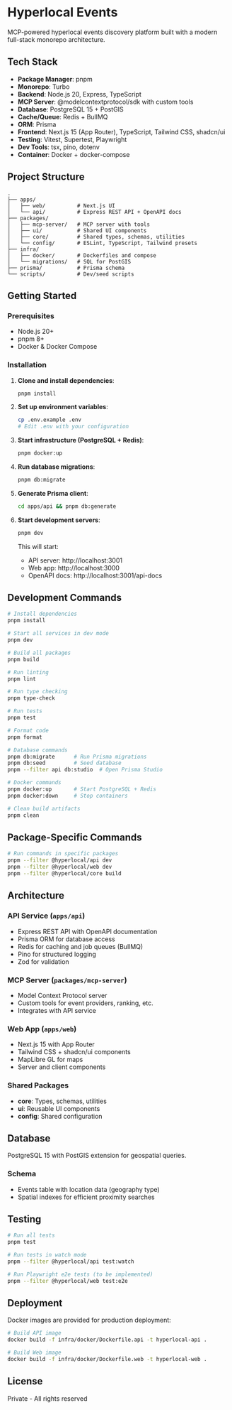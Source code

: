 # Hyperlocal Events

MCP-powered hyperlocal events discovery platform built with a modern full-stack monorepo architecture.

## Tech Stack

- **Package Manager**: pnpm
- **Monorepo**: Turbo
- **Backend**: Node.js 20, Express, TypeScript
- **MCP Server**: @modelcontextprotocol/sdk with custom tools
- **Database**: PostgreSQL 15 + PostGIS
- **Cache/Queue**: Redis + BullMQ
- **ORM**: Prisma
- **Frontend**: Next.js 15 (App Router), TypeScript, Tailwind CSS, shadcn/ui
- **Testing**: Vitest, Supertest, Playwright
- **Dev Tools**: tsx, pino, dotenv
- **Container**: Docker + docker-compose

## Project Structure

```
.
├── apps/
│   ├── web/          # Next.js UI
│   └── api/          # Express REST API + OpenAPI docs
├── packages/
│   ├── mcp-server/   # MCP server with tools
│   ├── ui/           # Shared UI components
│   ├── core/         # Shared types, schemas, utilities
│   └── config/       # ESLint, TypeScript, Tailwind presets
├── infra/
│   ├── docker/       # Dockerfiles and compose
│   └── migrations/   # SQL for PostGIS
├── prisma/           # Prisma schema
└── scripts/          # Dev/seed scripts
```

## Getting Started

### Prerequisites

- Node.js 20+
- pnpm 8+
- Docker & Docker Compose

### Installation

1. **Clone and install dependencies**:
   ```bash
   pnpm install
   ```

2. **Set up environment variables**:
   ```bash
   cp .env.example .env
   # Edit .env with your configuration
   ```

3. **Start infrastructure (PostgreSQL + Redis)**:
   ```bash
   pnpm docker:up
   ```

4. **Run database migrations**:
   ```bash
   pnpm db:migrate
   ```

5. **Generate Prisma client**:
   ```bash
   cd apps/api && pnpm db:generate
   ```

6. **Start development servers**:
   ```bash
   pnpm dev
   ```

   This will start:
   - API server: http://localhost:3001
   - Web app: http://localhost:3000
   - OpenAPI docs: http://localhost:3001/api-docs

## Development Commands

```bash
# Install dependencies
pnpm install

# Start all services in dev mode
pnpm dev

# Build all packages
pnpm build

# Run linting
pnpm lint

# Run type checking
pnpm type-check

# Run tests
pnpm test

# Format code
pnpm format

# Database commands
pnpm db:migrate      # Run Prisma migrations
pnpm db:seed         # Seed database
pnpm --filter api db:studio  # Open Prisma Studio

# Docker commands
pnpm docker:up       # Start PostgreSQL + Redis
pnpm docker:down     # Stop containers

# Clean build artifacts
pnpm clean
```

## Package-Specific Commands

```bash
# Run commands in specific packages
pnpm --filter @hyperlocal/api dev
pnpm --filter @hyperlocal/web dev
pnpm --filter @hyperlocal/core build
```

## Architecture

### API Service (`apps/api`)
- Express REST API with OpenAPI documentation
- Prisma ORM for database access
- Redis for caching and job queues (BullMQ)
- Pino for structured logging
- Zod for validation

### MCP Server (`packages/mcp-server`)
- Model Context Protocol server
- Custom tools for event providers, ranking, etc.
- Integrates with API service

### Web App (`apps/web`)
- Next.js 15 with App Router
- Tailwind CSS + shadcn/ui components
- MapLibre GL for maps
- Server and client components

### Shared Packages
- **core**: Types, schemas, utilities
- **ui**: Reusable UI components
- **config**: Shared configuration

## Database

PostgreSQL 15 with PostGIS extension for geospatial queries.

### Schema
- Events table with location data (geography type)
- Spatial indexes for efficient proximity searches

## Testing

```bash
# Run all tests
pnpm test

# Run tests in watch mode
pnpm --filter @hyperlocal/api test:watch

# Run Playwright e2e tests (to be implemented)
pnpm --filter @hyperlocal/web test:e2e
```

## Deployment

Docker images are provided for production deployment:

```bash
# Build API image
docker build -f infra/docker/Dockerfile.api -t hyperlocal-api .

# Build Web image
docker build -f infra/docker/Dockerfile.web -t hyperlocal-web .
```

## License

Private - All rights reserved
